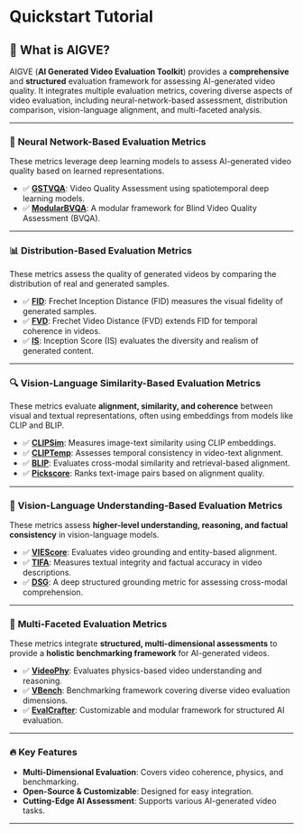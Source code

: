 # Quickstart Tutorial

## 🚀 What is AIGVE?

AIGVE (**AI Generated Video Evaluation Toolkit**) provides a **comprehensive** and **structured** evaluation framework for assessing AI-generated video quality. It integrates multiple evaluation metrics, covering diverse aspects of video evaluation, including neural-network-based assessment, distribution comparison, vision-language alignment, and multi-faceted analysis.

---

### 🧠 **Neural Network-Based Evaluation Metrics**
These metrics leverage deep learning models to assess AI-generated video quality based on learned representations.

- ✅ **[GSTVQA](./configs/gstvqa.py)**: Video Quality Assessment using spatiotemporal deep learning models.
- ✅ **[ModularBVQA]()**: A modular framework for Blind Video Quality Assessment (BVQA).

---

### 📊 **Distribution-Based Evaluation Metrics**
These metrics assess the quality of generated videos by comparing the distribution of real and generated samples.

- ✅ **[FID]()**: Frechet Inception Distance (FID) measures the visual fidelity of generated samples.
- ✅ **[FVD]()**: Frechet Video Distance (FVD) extends FID for temporal coherence in videos.
- ✅ **[IS]()**: Inception Score (IS) evaluates the diversity and realism of generated content.

---

### 🔍 **Vision-Language Similarity-Based Evaluation Metrics**
These metrics evaluate **alignment, similarity, and coherence** between visual and textual representations, often using embeddings from models like CLIP and BLIP.

- ✅ **[CLIPSim](./configs/clipsim.py)**: Measures image-text similarity using CLIP embeddings.
- ✅ **[CLIPTemp](./configs/cliptemp.py)**: Assesses temporal consistency in video-text alignment.
- ✅ **[BLIP](./configs/blipsim.py)**: Evaluates cross-modal similarity and retrieval-based alignment.
- ✅ **[Pickscore](./configs/pickscore.py)**: Ranks text-image pairs based on alignment quality.

---

### 🧠 **Vision-Language Understanding-Based Evaluation Metrics**
These metrics assess **higher-level understanding, reasoning, and factual consistency** in vision-language models.

- ✅ **[VIEScore](./configs/viescore.py)**: Evaluates video grounding and entity-based alignment.
- ✅ **[TIFA](./configs/tifa.py)**: Measures textual integrity and factual accuracy in video descriptions.
- ✅ **[DSG](./configs/dsg.py)**: A deep structured grounding metric for assessing cross-modal comprehension.

---

### 🔄 **Multi-Faceted Evaluation Metrics**
These metrics integrate **structured, multi-dimensional assessments** to provide a **holistic benchmarking framework** for AI-generated videos.

- ✅ **[VideoPhy](./configs/videophy.py)**: Evaluates physics-based video understanding and reasoning.
- ✅ **[VBench]()**: Benchmarking framework covering diverse video evaluation dimensions.
- ✅ **[EvalCrafter]()**: Customizable and modular framework for structured AI evaluation.

---

### 🔥 Key Features
- **Multi-Dimensional Evaluation**: Covers video coherence, physics, and benchmarking.
- **Open-Source & Customizable**: Designed for easy integration.
- **Cutting-Edge AI Assessment**: Supports various AI-generated video tasks.

---